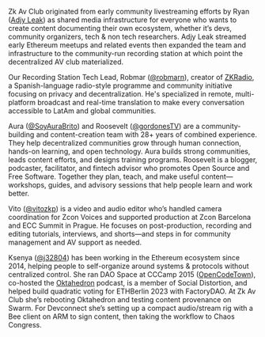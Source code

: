 Zk Av Club originated from early community livestreaming efforts by Ryan ([Adjy Leak](https://www.youtube.com/adjyleak)) as shared media infrastructure for everyone who wants to create content documenting their own ecosystem, whether it’s devs, community organizers, tech & non tech researchers. Adjy Leak streamed early Ethereum meetups and related events then expanded the team and infrastructure to the community-run recording station at which point the decentralized AV club materialized. 

Our Recording Station Tech Lead, Robmar ([@robmarn](https://x.com/robmarn)), creator of [ZKRadio](https://zcashesp.com/zk-radio/), a Spanish-language radio-style programme and community initiative focusing on privacy and decentralization. He's specialized in remote, multi-platform broadcast and real-time translation to make every conversation accessible to LatAm and global communities. 

Aura ([@SoyAuraBrito](https://x.com/SoyAuraBrito)) and Roosevelt ([@gordonesTV](https://x.com/gordonesTV)) are a community-building and content-creation team with 28+ years of combined experience. They help decentralized communities grow through human connection, hands-on learning, and open technology. Aura builds strong communities, leads content efforts, and designs training programs. Roosevelt is a blogger, podcaster, facilitator, and fintech advisor who promotes Open Source and Free Software. Together they plan, teach, and make useful content—workshops, guides, and advisory sessions that help people learn and work better. 

Vito ([@vitozkp](https://x.com/vitozkp)) is a video and audio editor who’s handled camera coordination for Zcon Voices and supported production at Zcon Barcelona and ECC Summit in Prague. He focuses on post-production, recording and editing tutorials, interviews, and shorts—and steps in for community management and AV support as needed. 

Ksenya ([@j32804](https://x.com/j32804)) has been working in the Ethereum ecosystem since 2014, helping people to self-organize around systems & protocols without centralized control. She ran DAO Space at CCCamp 2015 ([OpenCodeTown](https://events.ccc.de/camp/2015/wiki/Village:OpenCodeTown)), co-hosted the [Oktahedron](https://podcasts.apple.com/de/podcast/oktahedron/id1150041676?l=en-GB) podcast, is a member of Social Distortion, and helped build quadratic voting for ETHBerlin 2023 with FactoryDAO. At Zk Av Club she’s rebooting Oktahedron and testing content provenance on Swarm. For Devconnect she’s setting up a compact audio/stream rig with a Bee client on ARM to sign content, then taking the workflow to Chaos Congress. 
